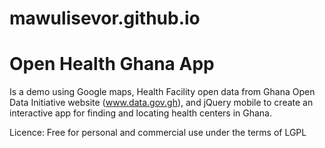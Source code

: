 mawulisevor.github.io
=====================

Open Health Ghana App
=====================
Is a demo using Google maps, Health Facility open data from Ghana Open Data Initiative website (www.data.gov.gh), and jQuery mobile to create an interactive app for finding and locating health centers in Ghana.

Licence: Free for personal and commercial use under the terms of LGPL

